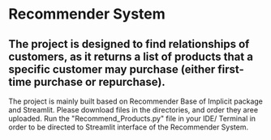 # Recommender System
## The project is designed to find relationships of customers, as it returns a list of products that a specific customer may purchase (either first-time purchase or repurchase). 
The project is mainly built based on Recommender Base of Implicit package and Streamlit. Please download files in the directories, and order they aree uploaded. 
Run the "Recommend_Products.py" file in your IDE/ Terminal in order to be directed to Streamlit interface of the Recommender System.
